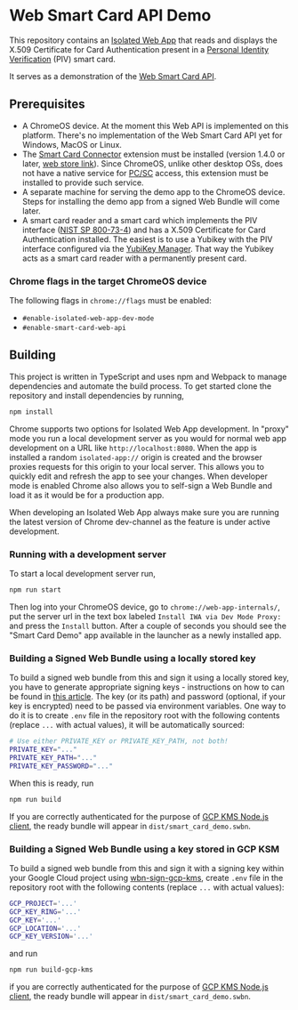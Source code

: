 # Web Smart Card API Demo

This repository contains an
[Isolated Web App](https://github.com/WICG/isolated-web-apps/blob/main/README.md)
that reads and displays the X.509 Certificate for Card Authentication present in
a [Personal Identity Verification] (PIV) smart card.

It serves as a demonstration of the [Web Smart Card API].

## Prerequisites

- A ChromeOS device. At the moment this Web API is implemented on this platform.
  There's no implementation of the Web Smart Card API yet for Windows, MacOS or Linux.
- The [Smart Card Connector] extension must be installed (version 1.4.0 or later,
  [web store link](https://chromewebstore.google.com/detail/smart-card-connector/khpfeaanjngmcnplbdlpegiifgpfgdco)).
  Since ChromeOS, unlike other desktop OSs, does not have a native service for
  [PC/SC] access, this extension must be installed to provide such service.
- A separate machine for serving the demo app to the ChromeOS device. Steps for
  installing the demo app from a signed Web Bundle will come later.
- A smart card reader and a smart card which implements the PIV interface ([NIST SP 800-73-4])
  and has a X.509 Certificate for Card Authentication installed. The easiest is
  to use a Yubikey with the PIV interface configured via the [YubiKey Manager].
  That way the Yubikey acts as a smart card reader with a permanently present
  card.

### Chrome flags in the target ChromeOS device

The following flags in `chrome://flags` must be enabled:

- `#enable-isolated-web-app-dev-mode`
- `#enable-smart-card-web-api`

## Building

This project is written in TypeScript and uses npm and Webpack to manage
dependencies and automate the build process. To get started clone the
repository and install dependencies by running,

```sh
npm install
```

Chrome supports two options for Isolated Web App development. In "proxy" mode
you run a local development server as you would for normal web app development
on a URL like `http://localhost:8080`. When the app is installed a random
`isolated-app://` origin is created and the browser proxies requests for this
origin to your local server. This allows you to quickly edit and refresh the
app to see your changes. When developer mode is enabled Chrome also allows you
to self-sign a Web Bundle and load it as it would be for a production app.

When developing an Isolated Web App always make sure you are running the latest
version of Chrome dev-channel as the feature is under active development.

### Running with a development server

To start a local development server run,

```sh
npm run start
```

Then log into your ChromeOS device, go to `chrome://web-app-internals/`, put
the server url in the text box labeled `Install IWA via Dev Mode Proxy:` and
press the `Install` button. After a couple of seconds you should see the "Smart
Card Demo" app available in the launcher as a newly installed app.

### Building a Signed Web Bundle using a locally stored key

To build a signed web bundle from this and sign it using a locally stored key,
you have to generate appropriate signing keys - instructions on how to can be found in
[this article](https://chromeos.dev/en/tutorials/getting-started-with-isolated-web-apps/2).
The key (or its path) and password (optional, if your key is encrypted) need to be passed via
environment variables. One way to do it is to create `.env` file in the repository root with
the following contents (replace `...` with actual values), it will be automatically sourced:

```sh
# Use either PRIVATE_KEY or PRIVATE_KEY_PATH, not both!
PRIVATE_KEY="..."
PRIVATE_KEY_PATH="..."
PRIVATE_KEY_PASSWORD="..."
```

When this is ready, run

```sh
npm run build
```

If you are correctly authenticated for the purpose of [GCP KMS Node.js client],
the ready bundle will appear in `dist/smart_card_demo.swbn`.

### Building a Signed Web Bundle using a key stored in GCP KSM

To build a signed web bundle from this and sign it with a signing key within
your Google Cloud project using [wbn-sign-gcp-kms], create `.env` file in the
repository root with the following contents (replace `...` with actual values):

```sh
GCP_PROJECT='...'
GCP_KEY_RING='...'
GCP_KEY='...'
GCP_LOCATION='...'
GCP_KEY_VERSION='...'
```

and run

```sh
npm run build-gcp-kms
```

if you are correctly authenticated for the purpose of [GCP KMS Node.js client],
the ready bundle will appear in `dist/smart_card_demo.swbn`.

[Web Smart Card API]: https://wicg.github.io/web-smart-card/
[PC/SC]: https://en.wikipedia.org/wiki/PC/SC
[Smart Card Connector]: https://github.com/GoogleChromeLabs/chromeos_smart_card_connector
[NIST SP 800-73-4]: https://csrc.nist.gov/pubs/sp/800/73/4/upd1/final
[Personal Identity Verification]: https://en.wikipedia.org/wiki/FIPS_201
[YubiKey Manager]: https://developers.yubico.com/yubikey-manager-qt/
[wbn-sign-gcp-kms]: https://github.com/chromeos/wbn-sign-gcp-kms
[GCP KMS Node.js client]: https://cloud.google.com/nodejs/docs/reference/kms/latest
